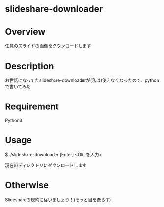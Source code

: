 # slideshare-downloader

# Overview
任意のスライドの画像をダウンロードします

# Description
お世話になってたslideshare-downloaderが(私は)使えなくなったので、pythonで書いてみた

# Requirement
Python3

# Usage
$ ./slideshare-downloader [Enter]
<URLを入力>

現在のディレクトリにダウンロードします

# Otherwise

Slideshareの規約に従いましょう！(そっと目を逸らす)